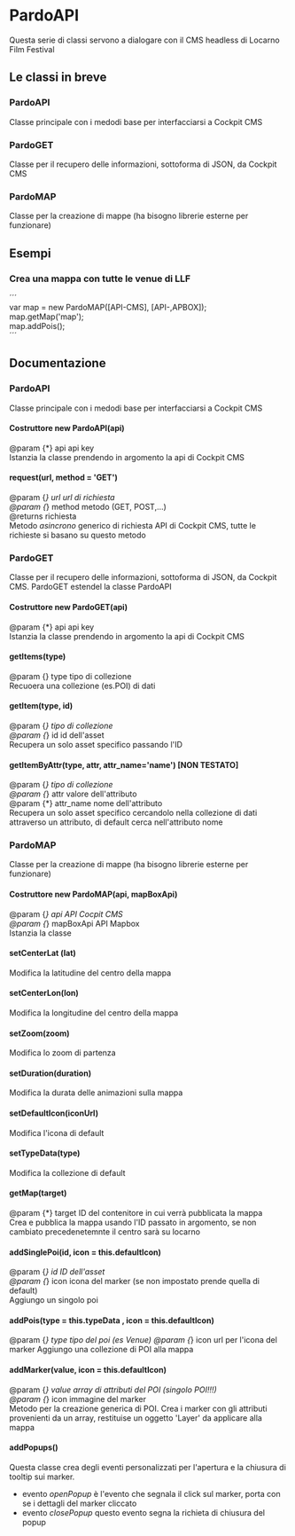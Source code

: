 
# PardoAPI
Questa serie di classi servono a dialogare con il CMS headless di Locarno Film Festival

## Le classi in breve
### PardoAPI
Classe principale con i medodi base per interfacciarsi a Cockpit CMS
### PardoGET
Classe per il recupero delle informazioni, sottoforma di JSON, da Cockpit CMS
### PardoMAP
Classe per la creazione di mappe (ha bisogno librerie esterne per funzionare)

## Esempi
### Crea una mappa con tutte le venue di LLF
´´´<br>
    var map = new PardoMAP([API-CMS], [API-,APBOX]);<br>
    map.getMap('map');<br>
    map.addPois();<br>
´´´

## Documentazione
### PardoAPI
Classe principale con i medodi base per interfacciarsi a Cockpit CMS
#### Costruttore new PardoAPI(api)
@param {*} api api key<br>
Istanzia la classe prendendo in argomento la api di Cockpit CMS
#### request(url, method = 'GET')
@param {*} url url di richiesta<br>
@param {*} method metodo (GET, POST,...)<br>
@returns richiesta<br>
Metodo *asincrono* generico di richiesta API di Cockpit CMS, tutte le richieste si basano su questo metodo

### PardoGET
Classe per il recupero delle informazioni, sottoforma di JSON, da Cockpit CMS. PardoGET estendel la classe PardoAPI
#### Costruttore new PardoGET(api)
@param {*} api api key<br>
Istanzia la classe prendendo in argomento la api di Cockpit CMS
#### getItems(type)
@param {} type tipo di collezione<br>
Recuoera una collezione (es.POI) di dati
#### getItem(type, id)
@param {*} tipo di collezione<br>
@param {*} id id dell'asset<br>
Recupera un solo asset specifico passando l'ID
#### getItemByAttr(type, attr, attr_name='name') [NON TESTATO]
@param {*} tipo di collezione<br>
@param {*} attr valore dell'attributo<br>
@param {*} attr_name nome dell'attributo<br>
Recupera un solo asset specifico cercandolo nella collezione di dati attraverso un attributo, di default cerca nell'attributo nome

### PardoMAP
Classe per la creazione di mappe (ha bisogno librerie esterne per funzionare)
#### Costruttore new PardoMAP(api, mapBoxApi)
@param {*} api API Cocpit CMS<br>
@param {*} mapBoxApi API Mapbox<br>
Istanzia la classe
#### setCenterLat (lat)
Modifica la latitudine del centro della mappa
#### setCenterLon(lon)
Modifica la longitudine del centro della mappa
#### setZoom(zoom)
Modifica lo zoom di partenza
#### setDuration(duration)
Modifica la durata delle animazioni sulla mappa
#### setDefaultIcon(iconUrl)
Modifica l'icona di default
#### setTypeData(type)
Modifica la collezione di default
#### getMap(target)
@param {*} target ID del contenitore in cui verrà pubblicata la mappa<br>
Crea e pubblica la mappa usando l'ID passato in argomento, se non cambiato precedenetemnte il centro sarà su locarno
#### addSinglePoi(id, icon = this.defaultIcon)
@param {*} id ID dell'asset<br>
@param {*} icon icona del marker (se non impostato prende quella di default)<br>
Aggiungo un singolo poi
#### addPois(type = this.typeData , icon = this.defaultIcon)
@param {*} type tipo del poi (es Venue)
@param {*} icon url per l'icona del marker
Aggiungo una collezione di POI alla mappa
#### addMarker(value, icon = this.defaultIcon)
@param {*} value array di attributi del POI (singolo POI!!!)<br>
@param {*} icon immagine del marker<br>
Metodo per la creazione generica di POI. Crea i marker con gli attributi provenienti da un array, restituise un oggetto 'Layer' da applicare alla mappa
#### addPopups()
Questa classe crea degli eventi personalizzati per l'apertura e la chiusura di tooltip sui marker.
- evento *openPopup* è l'evento che segnala il click sul marker, porta con se i dettagli del marker cliccato
- evento *closePopup* questo evento segna la richieta di chiusura del popup

